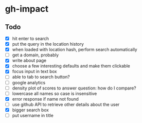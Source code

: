 # gh-impact

## Todo

- [x] hit enter to search
- [x] put the query in the location history
- [x] when loaded with location hash, perform search automatically
- [ ] get a domain, probably
- [x] write about page
- [x] choose a few interesting defaults and make them clickable
- [x] focus input in text box
- [ ] able to tab to search button?
- [ ] google analytics
- [ ] density plot of scores to answer question: how do I compare?
- [ ] lowercase all names so case is insensitive
- [x] error response if name not found
- [ ] use github API to retrieve other details about the user
- [x] bigger search box
- [ ] put username in title
